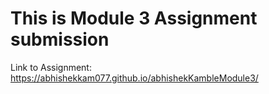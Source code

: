 # This is Module 3 Assignment submission
Link to Assignment: https://abhishekkam077.github.io/abhishekKambleModule3/

